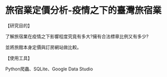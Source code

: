 # 旅宿業定價分析-疫情之下的臺灣旅宿業
【研究目的】

了解旅宿業在疫情之下影響程度究竟有多大?擁有合法標章比例又有多少?

並將旅館本身定價與訂房網站做比較。

【使用工具】

Python爬蟲、SQLite、Google Data Studio



